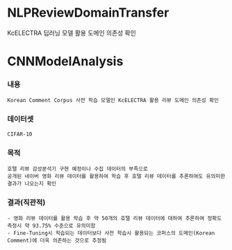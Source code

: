 # NLPReviewDomainTransfer
KcELECTRA 딥러닝 모델 활용 도메인 의존성 확인

# CNNModelAnalysis

### 내용
    Korean Comment Corpus 사전 학습 모델인 KcELECTRA 활용 리뷰 도메인 의존성 확인
    
### 데이터셋
    CIFAR-10

### 목적
    호텔 리뷰 감성분석기 구현 예정이나 수집 데이터의 부족으로
    공개된 네이버 영화 리뷰 데이터를 활용하여 학습 후 호텔 리뷰 데이터를 추론하여도 유의미한 결과가 나오는지 확인

### 결과(직관적)
    - 영화 리뷰 데이터를 활용 학습 후 약 50개의 호텔 리뷰 데이터에 대하여 추론하여 정확도 측정시 약 93.75% 수준으로 유의미함
    - Fine-Tuning시 학습되는 데이터보다 사전 학습시 활용되는 코퍼스의 도메인(Korean Comment)에 더욱 의존하는 것으로 추정됨

